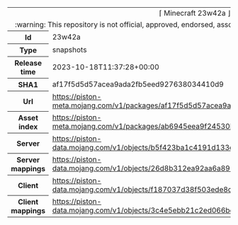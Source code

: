 <html><table>
<tr><td colspan="2" align="center"><img width="0" height="0"><br/>⌈ Minecraft 23w42a ⌋<br/><img width="0" height="0"></td></tr>
<tr><td colspan="2" align="center"><img width="0" height="0"><br/>
:warning: This repository is not official, approved, endorsed, associated or connected with Mojang :warning:
<br/><img width="0" height="0"></td></tr>
<tr><th>Id</th><td>23w42a</td></tr>
<tr><th>Type</th><td>snapshots</td></tr>
<tr><th>Release time</th><td>2023-10-18T11:37:28+00:00</td></tr>
<tr><th>SHA1</th><td>af17f5d5d57acea9ada2fb5eed927638034410d9</td></tr>
<tr><th>Url</th><td><a href="https://piston-meta.mojang.com/v1/packages/af17f5d5d57acea9ada2fb5eed927638034410d9/23w42a.json">https://piston-meta.mojang.com/v1/packages/af17f5d5d57acea9ada2fb5eed927638034410d9/23w42a.json</a></td></tr>
<tr><th>Asset index</th><td><a href="https://piston-meta.mojang.com/v1/packages/ab6945eea9f24530b1d6746729fb5149cb30e802/9.json">https://piston-meta.mojang.com/v1/packages/ab6945eea9f24530b1d6746729fb5149cb30e802/9.json</a></td></tr>
<tr><th>Server</th><td><a href="https://piston-data.mojang.com/v1/objects/b5f423ba1c4191d133c0284a2b1b36da46f8b5f8/server.jar">https://piston-data.mojang.com/v1/objects/b5f423ba1c4191d133c0284a2b1b36da46f8b5f8/server.jar</a></td></tr>
<tr><th>Server mappings</th><td><a href="https://piston-data.mojang.com/v1/objects/26d8b312ea92aa6a896181c0382c3ecac9fc3235/server.txt">https://piston-data.mojang.com/v1/objects/26d8b312ea92aa6a896181c0382c3ecac9fc3235/server.txt</a></td></tr>
<tr><th>Client</th><td><a href="https://piston-data.mojang.com/v1/objects/f187037d38f503ede8c593521b4ea33ce27d2373/client.jar">https://piston-data.mojang.com/v1/objects/f187037d38f503ede8c593521b4ea33ce27d2373/client.jar</a></td></tr>
<tr><th>Client mappings</th><td><a href="https://piston-data.mojang.com/v1/objects/3c4e5ebb21c2ed066bd80cf7f078abc88f331a2c/client.txt">https://piston-data.mojang.com/v1/objects/3c4e5ebb21c2ed066bd80cf7f078abc88f331a2c/client.txt</a></td></tr>
</table></html>